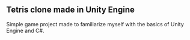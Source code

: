 Tetris clone made in Unity Engine
---------------------------------

Simple game project made to familiarize myself with the basics of Unity Engine and C#.
